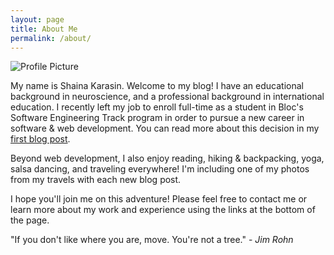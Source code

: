```yaml
---
layout: page
title: About Me
permalink: /about/
---
```


[//]: # (<img src="{{ site.baseurl }}/assets/profile-placeholder.gif" title="Profile Picture" class="profile">)

<img src="../assets/profile-headshot.png" title="Profile Picture" class="profile">

My name is Shaina Karasin. Welcome to my blog! I have an educational background in neuroscience, and a professional background in international education. I recently left my job to enroll full-time as a student in Bloc's Software Engineering Track program in order to pursue a new career in software & web development. You can read more about this decision in my [first blog post](http://shaina33.github.io/adventures/2016/03/14/welcome.html).

Beyond web development, I also enjoy reading, hiking & backpacking, yoga, salsa dancing, and traveling everywhere! I'm including one of my photos from my travels with each new blog post.

I hope you'll join me on this adventure! Please feel free to contact me or learn more about my work and experience using the links at the bottom of the page.

<div class="quote">"If you don't like where you are, move. You're not a tree." - <i>Jim Rohn</i></div>
